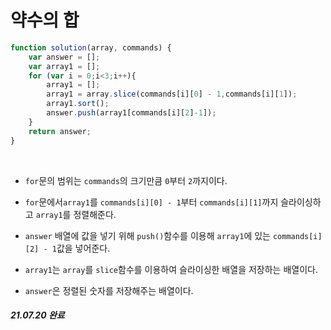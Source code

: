# 약수의 합

```javaScript
function solution(array, commands) {
    var answer = [];
    var array1 = [];
    for (var i = 0;i<3;i++){
        array1 = [];
        array1 = array.slice(commands[i][0] - 1,commands[i][1]);
        array1.sort();
        answer.push(array1[commands[i][2]-1]);
    }
    return answer;
}
```
<br>

- `for`문의 범위는 `commands`의 크기만큼 `0`부터 `2`까지이다.

-  `for`문에서`array1`를  `commands[i][0] - 1`부터 `commands[i][1]`까지 슬라이싱하고 `array1`를 정렬해준다. 
 
 - `answer` 배열에 값을 넣기 위해 `push()`함수를 이용해 `array1`에 있는 `commands[i][2] - 1`값을 넣어준다.

- `array1`는 `array`를 `slice`함수를 이용하여 슬라이싱한 배열을 저장하는 배열이다.

- `answer`은 정렬된 숫자를 저장해주는 배열이다.

##### 21.07.20 완료

